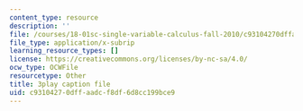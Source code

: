 ```yaml
---
content_type: resource
description: ''
file: /courses/18-01sc-single-variable-calculus-fall-2010/c93104270dffaadcf8df6d8cc199bce9_lEOjMAmkI-U.srt
file_type: application/x-subrip
learning_resource_types: []
license: https://creativecommons.org/licenses/by-nc-sa/4.0/
ocw_type: OCWFile
resourcetype: Other
title: 3play caption file
uid: c9310427-0dff-aadc-f8df-6d8cc199bce9
---
```

